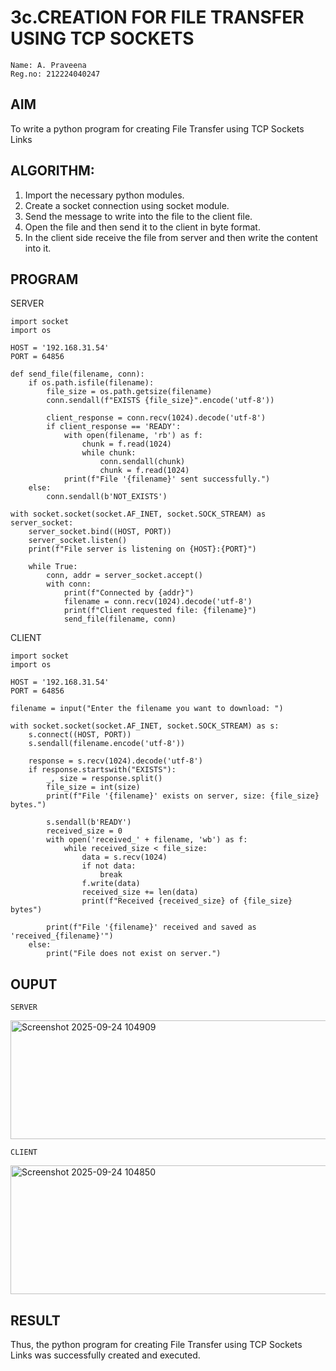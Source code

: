 # 3c.CREATION FOR FILE TRANSFER USING TCP SOCKETS
```
Name: A. Praveena
Reg.no: 212224040247
```
## AIM
To write a python program for creating File Transfer using TCP Sockets Links
## ALGORITHM:
1. Import the necessary python modules.
2. Create a socket connection using socket module.
3. Send the message to write into the file to the client file.
4. Open the file and then send it to the client in byte format.
5. In the client side receive the file from server and then write the content into it.
## PROGRAM
SERVER
```
import socket
import os

HOST = '192.168.31.54'
PORT = 64856

def send_file(filename, conn):
    if os.path.isfile(filename):
        file_size = os.path.getsize(filename)
        conn.sendall(f"EXISTS {file_size}".encode('utf-8'))

        client_response = conn.recv(1024).decode('utf-8')
        if client_response == 'READY':
            with open(filename, 'rb') as f:
                chunk = f.read(1024)
                while chunk:
                    conn.sendall(chunk)
                    chunk = f.read(1024)
            print(f"File '{filename}' sent successfully.")
    else:
        conn.sendall(b'NOT_EXISTS')

with socket.socket(socket.AF_INET, socket.SOCK_STREAM) as server_socket:
    server_socket.bind((HOST, PORT))
    server_socket.listen()
    print(f"File server is listening on {HOST}:{PORT}")

    while True:
        conn, addr = server_socket.accept()
        with conn:
            print(f"Connected by {addr}")
            filename = conn.recv(1024).decode('utf-8')
            print(f"Client requested file: {filename}")
            send_file(filename, conn)

```
CLIENT
```
import socket
import os

HOST = '192.168.31.54' 
PORT = 64856

filename = input("Enter the filename you want to download: ")

with socket.socket(socket.AF_INET, socket.SOCK_STREAM) as s:
    s.connect((HOST, PORT))
    s.sendall(filename.encode('utf-8'))

    response = s.recv(1024).decode('utf-8')
    if response.startswith("EXISTS"):
        _, size = response.split()
        file_size = int(size)
        print(f"File '{filename}' exists on server, size: {file_size} bytes.")

        s.sendall(b'READY')
        received_size = 0
        with open('received_' + filename, 'wb') as f:
            while received_size < file_size:
                data = s.recv(1024)
                if not data:
                    break
                f.write(data)
                received_size += len(data)
                print(f"Received {received_size} of {file_size} bytes")

        print(f"File '{filename}' received and saved as 'received_{filename}'")
    else:
        print("File does not exist on server.")

```
## OUPUT
```
SERVER
```
<img width="650" height="190" alt="Screenshot 2025-09-24 104909" src="https://github.com/user-attachments/assets/08406745-6c25-4414-a45d-f647cb8cc422" />

```
CLIENT
```
<img width="814" height="206" alt="Screenshot 2025-09-24 104850" src="https://github.com/user-attachments/assets/26013094-ad2b-4fd3-8ab5-ff42a534e33d" />

## RESULT
Thus, the python program for creating File Transfer using TCP Sockets Links was 
successfully created and executed.
